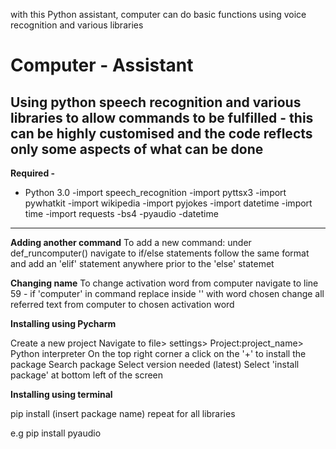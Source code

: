 

with this Python assistant, computer can do basic functions using voice recognition and various libraries
# Computer - Assistant 
Using python speech recognition and various libraries to allow commands to be fulfilled - this can be highly customised and the code reflects only some aspects of what can be done  
----------------------------------------------------------------------
**Required -**
- Python 3.0 
-import speech_recognition
-import pyttsx3
-import pywhatkit
-import wikipedia
-import pyjokes
-import datetime
-import time
-import requests
-bs4
-pyaudio
-datetime
----------------------------------------------------------------------

**Adding another command**
To add a new command: 
under def_runcomputer()
navigate to if/else statements
follow the same format and add an 'elif' statement anywhere prior to the 'else' statemet

**Changing name**
To change activation word from computer
navigate to line 59 - if 'computer' in command
replace inside '' with word chosen
change all referred text from computer to chosen activation word 


**Installing using Pycharm**

Create a new project
Navigate to file> settings> Project:project_name> Python interpreter
On the top right corner a click on the '+' to install the package
Search package
Select version needed (latest)
Select 'install package' at bottom left of the screen


**Installing using terminal** 

pip install (insert package name)
repeat for all libraries

e.g pip install pyaudio
